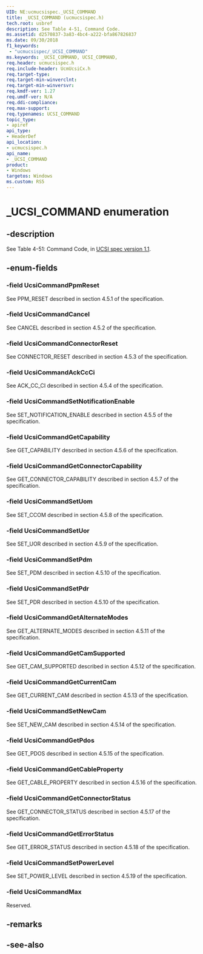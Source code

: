```yaml
---
UID: NE:ucmucsispec._UCSI_COMMAND
title: _UCSI_COMMAND (ucmucsispec.h)
tech.root: usbref
description: See Table 4-51, Command Code.
ms.assetid: d2570837-3a83-4bc4-a222-bfa867826837
ms.date: 09/30/2018
f1_keywords:
 - "ucmucsispec/_UCSI_COMMAND"
ms.keywords: _UCSI_COMMAND, UCSI_COMMAND, 
req.header: ucmucsispec.h
req.include-header: UcmUcsiCx.h 
req.target-type:
req.target-min-winverclnt:
req.target-min-winversvr:
req.kmdf-ver: 1.27
req.umdf-ver: N/A
req.ddi-compliance:
req.max-support:
req.typenames: UCSI_COMMAND
topic_type: 
- apiref
api_type: 
- HeaderDef
api_location: 
- ucmucsispec.h
api_name: 
- _UCSI_COMMAND
product:
- Windows
targetos: Windows
ms.custom: RS5
---
```


# _UCSI_COMMAND enumeration

## -description
See Table 4-51: Command Code, in [UCSI spec version 1.1](https://www.intel.com/content/dam/www/public/us/en/documents/technical-specifications/usb-type-c-ucsi-spec.pdf).



## -enum-fields

### -field UcsiCommandPpmReset
See PPM_RESET described in section 4.5.1 of the specification.

### -field UcsiCommandCancel
See CANCEL described in section 4.5.2 of the specification.

### -field UcsiCommandConnectorReset
See CONNECTOR_RESET described in section 4.5.3 of the specification.

### -field UcsiCommandAckCcCi
See ACK_CC_CI described in section 4.5.4 of the specification.
 
### -field UcsiCommandSetNotificationEnable
See SET_NOTIFICATION_ENABLE described in section 4.5.5 of the specification.

### -field UcsiCommandGetCapability 
See GET_CAPABILITY described in section 4.5.6 of the specification.

### -field UcsiCommandGetConnectorCapability 
See GET_CONNECTOR_CAPABILITY described in section 4.5.7 of the specification.

### -field UcsiCommandSetUom 
See SET_CCOM described in section 4.5.8 of the specification.

### -field UcsiCommandSetUor 
See SET_UOR described in section 4.5.9 of the specification.

### -field UcsiCommandSetPdm 
See SET_PDM described in section 4.5.10 of the specification.

### -field UcsiCommandSetPdr 
See SET_PDR described in section 4.5.10 of the specification.

### -field UcsiCommandGetAlternateModes 
See GET_ALTERNATE_MODES described in section 4.5.11 of the specification.

### -field UcsiCommandGetCamSupported 
See GET_CAM_SUPPORTED described in section 4.5.12 of the specification.

### -field UcsiCommandGetCurrentCam 
See GET_CURRENT_CAM described in section 4.5.13 of the specification.

### -field UcsiCommandSetNewCam 
See SET_NEW_CAM described in section 4.5.14 of the specification.

### -field UcsiCommandGetPdos 
See GET_PDOS described in section 4.5.15 of the specification.

### -field UcsiCommandGetCableProperty 
See GET_CABLE_PROPERTY described in section 4.5.16 of the specification.

### -field UcsiCommandGetConnectorStatus 
See GET_CONNECTOR_STATUS described in section 4.5.17 of the specification.

### -field UcsiCommandGetErrorStatus 
See GET_ERROR_STATUS described in section 4.5.18 of the specification.

### -field UcsiCommandSetPowerLevel 
See SET_POWER_LEVEL described in section 4.5.19 of the specification.

### -field UcsiCommandMax 
Reserved.

## -remarks

## -see-also
